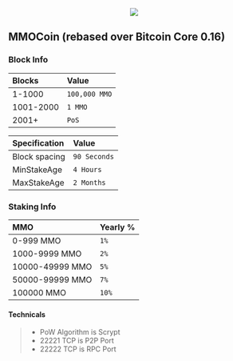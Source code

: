 <p align="center">
  <img src="https://image.ibb.co/mWpAzn/mmopro_avatar.png">
</p>

## MMOCoin (rebased over Bitcoin Core 0.16)


### Block Info

| Blocks | Value |
|:-----------|:-----------|
| 1-1000 | `100,000 MMO` |
| 1001-2000 | `1 MMO` |
| 2001+ | `PoS` |


| Specification | Value |
|:-----------|:-----------|
| Block spacing | `90 Seconds` |
| MinStakeAge | `4 Hours` |
| MaxStakeAge | `2 Months` |


### Staking Info

| MMO | Yearly % |
|:-----------|:-----------|
| 0-999 MMO | `1%` |
| 1000-9999 MMO | `2%` |
| 10000-49999 MMO | `5%` |
| 50000-99999 MMO | `7%` |
| 100000 MMO  | `10%` |


#### Technicals

> - PoW Algorithm is Scrypt
> - 22221 TCP is P2P Port
> - 22222 TCP is RPC Port
